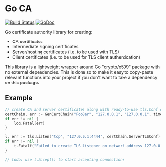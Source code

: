 Go CA
=====

[![Build Status](https://travis-ci.org/nbusy/ca.svg?branch=master)](https://travis-ci.org/nbusy/ca) [![GoDoc](https://godoc.org/github.com/nbusy/ca?status.svg)](https://godoc.org/github.com/nbusy/ca)

Go certificate authority library for creating:

-	CA certificates
-	Intermediate signing certificates
-	Server/hosting certificates (i.e. to be used with TLS)
-	Client certificates (i.e. to be used for TLS client authentication)

This library is a lightweight wrapper around Go "crypto/x509" package with no external dependencies. This is done so to make it easy to copy-paste relevant functions into your project if you don't want to take a dependency on this package.

Example
-------

```go
// create CA and server certificates along with ready-to-use tls.Conf object that uses generated certs
certChain, err := GenCertChain("FooBar", "127.0.0.1", "127.0.0.1", time.Hour, 512)
if err != nil {
	log.Fatal(err)
}

l, err := tls.Listen("tcp", "127.0.0.1:4444", certChain.ServerTLSConf)
if err != nil {
	t.Fatalf("Failed to create TLS listener on network address 127.0.0.1:4444 with error: %v", err)
}

// todo: use l.Accept() to start accepting connections
```
